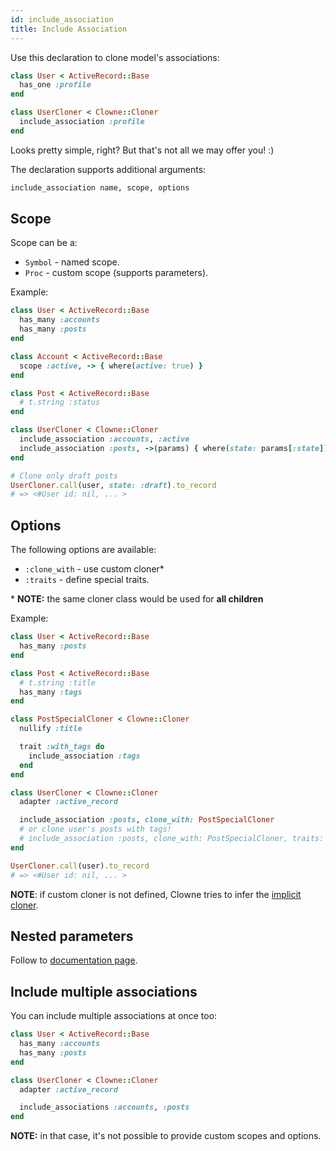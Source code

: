 ```yaml
---
id: include_association
title: Include Association
---
```


Use this declaration to clone model's associations:

```ruby
class User < ActiveRecord::Base
  has_one :profile
end

class UserCloner < Clowne::Cloner
  include_association :profile
end
```

Looks pretty simple, right? But that's not all we may offer you! :)

The declaration supports additional arguments:

```ruby
include_association name, scope, options
```

## Scope

Scope can be a:
- `Symbol` - named scope.
- `Proc` - custom scope (supports parameters).

Example:

```ruby
class User < ActiveRecord::Base
  has_many :accounts
  has_many :posts
end

class Account < ActiveRecord::Base
  scope :active, -> { where(active: true) }
end

class Post < ActiveRecord::Base
  # t.string :status
end

class UserCloner < Clowne::Cloner
  include_association :accounts, :active
  include_association :posts, ->(params) { where(state: params[:state]) }
end

# Clone only draft posts
UserCloner.call(user, state: :draft).to_record
# => <#User id: nil, ... >
```

## Options

The following options are available:
- `:clone_with` - use custom cloner\*
- `:traits` - define special traits.

\* **NOTE:** the same cloner class would be used for **all children**

Example:

```ruby
class User < ActiveRecord::Base
  has_many :posts
end

class Post < ActiveRecord::Base
  # t.string :title
  has_many :tags
end
```

```ruby
class PostSpecialCloner < Clowne::Cloner
  nullify :title

  trait :with_tags do
    include_association :tags
  end
end

class UserCloner < Clowne::Cloner
  adapter :active_record

  include_association :posts, clone_with: PostSpecialCloner
  # or clone user's posts with tags!
  # include_association :posts, clone_with: PostSpecialCloner, traits: :with_tags
end

UserCloner.call(user).to_record
# => <#User id: nil, ... >
```

**NOTE**: if custom cloner is not defined, Clowne tries to infer the [implicit cloner](implicit_cloner.md).

## Nested parameters

Follow to [documentation page](parameters.md).

## Include multiple associations

You can include multiple associations at once too:

```ruby
class User < ActiveRecord::Base
  has_many :accounts
  has_many :posts
end

class UserCloner < Clowne::Cloner
  adapter :active_record

  include_associations :accounts, :posts
end
```

**NOTE:** in that case, it's not possible to provide custom scopes and options.
